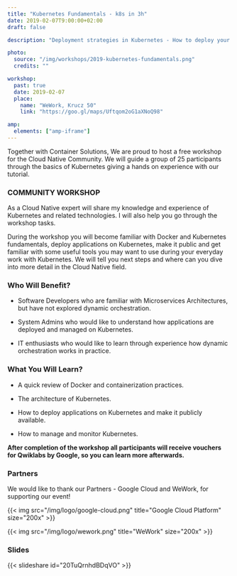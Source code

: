 ```yaml
---
title: "Kubernetes Fundamentals - k8s in 3h"
date: 2019-02-07T9:00:00+02:00
draft: false

description: "Deployment strategies in Kubernetes - How to deploy your app without breaking anything? "

photo:
  source: "/img/workshops/2019-kubernetes-fundamentals.png"
  credits: ""

workshop:
  past: true
  date: 2019-02-07
  place:
    name: "WeWork, Krucz 50"
    link: "https://goo.gl/maps/Uftqom2oG1aXNoQ98"

amp:
  elements: ["amp-iframe"]
---
```


Together with Container Solutions, We are proud to host a free workshop for the Cloud Native Community. We will guide a group of 25 participants through the basics of Kubernetes giving a hands on experience with our tutorial.

<!--more-->

### COMMUNITY WORKSHOP

As a Cloud Native expert will share my knowledge and experience of Kubernetes and related technologies. I will also help you go through the workshop tasks.

During the workshop you will become familiar with Docker and Kubernetes fundamentals, deploy applications on Kubernetes, make it public and get familiar with some useful tools you may want to use during your everyday work with Kubernetes. We will tell you next steps and where can you dive into more detail in the Cloud Native field.

### Who Will Benefit?

- Software Developers who are familiar with Microservices Architectures, but have not explored dynamic orchestration.

- System Admins who would like to understand how applications are deployed and managed on Kubernetes.

- IT enthusiasts who would like to learn through experience how dynamic orchestration works in practice.

### What You Will Learn?

- A quick review of Docker and containerization practices.

- The architecture of Kubernetes.

- How to deploy applications on Kubernetes and make it publicly available.

- How to manage and monitor Kubernetes.

**After completion of the workshop all participants will receive vouchers for Qwiklabs by Google, so you can learn more afterwards.**

### Partners

We would like to thank our Partners - Google Cloud and WeWork, for supporting our event!

{{< img src="/img/logo/google-cloud.png" title="Google Cloud Platform" size="200x" >}}

{{< img src="/img/logo/wework.png" title="WeWork" size="200x" >}}

### Slides

{{< slideshare id="20TuQrnhdBDqVO" >}}
